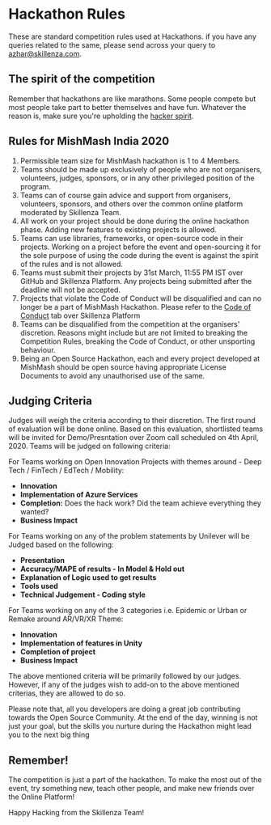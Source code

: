 # Hackathon Rules

These are standard competition rules used at Hackathons. if you have any queries related to the same, please send across your query to [azhar@skillenza.com](mailto:azhar@skillenza.com).


## The spirit of the competition

Remember that hackathons are like marathons. Some people compete but most people take part to better themselves and have fun. Whatever the reason is, make sure you're upholding the [hacker spirit](https://medium.com/@tfogo/the-spirit-of-hackathons-a0d81a65060a#.6cx5ac9t8).

## Rules for MishMash India 2020

1. Permissible team size for MishMash hackathon is 1 to 4 Members.
2. Teams should be made up exclusively of people who are not organisers, volunteers, judges, sponsors, or in any other privileged position of the program.
3. Teams can of course gain advice and support from organisers, volunteers, sponsors, and others over the common online platform moderated by Skillenza Team.
4. All work on your project should be done during the online hackathon phase. Adding new features to existing projects is allowed.
5. Teams can use libraries, frameworks, or open-source code in their projects. Working on a project before the event and open-sourcing it for the sole purpose of using the code during the event is against the spirit of the rules and is not allowed.
6. Teams must submit their projects by 31st March, 11:55 PM IST over GitHub and Skillenza Platform. Any projects being submitted after the deadline will not be accepted. 
7. Projects that violate the Code of Conduct will be disqualified and can no longer be a part of MishMash Hackathon. Please refer to the [Code of Conduct](https://skillenza.com/challenge/mishmash-hackathon-bangalore) tab over Skillenza Platform
8. Teams can be disqualified from the competition at the organisers' discretion. Reasons might include but are not limited to breaking the Competition Rules, breaking the Code of Conduct, or other unsporting behaviour.
9. Being an Open Source Hackathon, each and every project developed at MishMash should be open source having appropriate License Documents to avoid any unauthorised use of the same.


## Judging Criteria

Judges will weigh the criteria according to their discretion. The first round of evaluation will be done online. Based on this evaluation, shortlisted teams will be invited for Demo/Presntation over Zoom call scheduled on 4th April, 2020. Teams will be judged on following criteria:

For Teams working on Open Innovation Projects with themes around - Deep Tech / FinTech / EdTech / Mobility:
- __Innovation__ 
- __Implementation of Azure Services__ 
- __Completion:__ Does the hack work? Did the team achieve everything they wanted?
- __Business Impact__ 

For Teams working on any of the problem statements by Unilever will be Judged based on the following:
- __Presentation__
- __Accuracy/MAPE of results - In Model & Hold out__
- __Explanation of Logic used to get results__
- __Tools used__
- __Technical Judgement - Coding style__

For Teams working on any of the 3 categories i.e. Epidemic or Urban or Remake around AR/VR/XR Theme:
- __Innovation__
- __Implementation of features in Unity__
- __Completion of project__
- __Business Impact__

The above mentioned criteria will be primarily followed by our judges. However, if any of the judges wish to add-on to the above mentioned criterias, they are allowed to do so.


Please note that, all you developers are doing a great job contributing towards the Open Source Community. At the end of the day, winning is not just your goal, but the skills you nurture during the Hackathon might lead you to the next big thing

## Remember!

The competition is just a part of the hackathon. To make the most out of the event, try something new, teach other people, and make new friends over the Online Platform!

Happy Hacking from the Skillenza Team!
